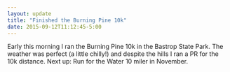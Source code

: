 ```yaml
---
layout: update
title: "Finished the Burning Pine 10k"
date: 2015-09-12T11:12:45-5:00
---
```


Early this morning I ran the Burning Pine 10k in the Bastrop State Park. The weather was perfect (a little chilly!) and despite the hills I ran a PR for the 10k distance. Next up: Run for the Water 10 miler in November. 